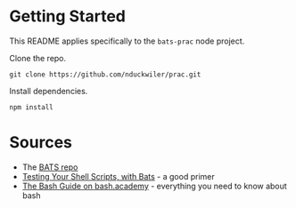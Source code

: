 # Getting Started

This README applies specifically to the `bats-prac` node project.

Clone the repo.

```
git clone https://github.com/nduckwiler/prac.git
```

Install dependencies.

```
npm install
```

# Sources

- The [BATS repo](https://github.com/sstephenson/bats)
- [Testing Your Shell Scripts, with Bats](https://medium.com/@pimterry/testing-your-shell-scripts-with-bats-abfca9bdc5b9) - a good primer
- [The Bash Guide on bash.academy](http://guide.bash.academy) - everything you need to know about bash
